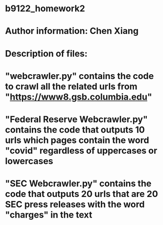 # b9122_homework2

# Author information: Chen Xiang
# Description of files:
# "webcrawler.py" contains the code to crawl all the related urls from "https://www8.gsb.columbia.edu"
# "Federal Reserve Webcrawler.py" contains the code that outputs 10 urls which pages contain the word "covid" regardless of uppercases or lowercases
# "SEC Webcrawler.py" contains the code that outputs 20 urls that are 20 SEC press releases with the word "charges" in the text